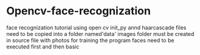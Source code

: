 # Opencv-face-recognization
face recognization tutorial using open cv
init_py annd haarcascade files need to be copied into a folder named'data'
images folder must be created in source file with photos for training the program
faces need to be executed first and then basic
